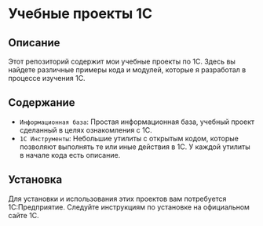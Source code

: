# Учебные проекты 1С

## Описание

Этот репозиторий содержит мои учебные проекты по 1С. Здесь вы найдете различные примеры кода и модулей, которые я разработал в процессе изучения 1С.

## Содержание

- `Информационная база`: Простая информационная база, учебный проект сделанный в целях ознакомления с 1С.
- `1С Инструменты`: Небольшие утилиты с открытым кодом, которые позволяют выполнять те или иные действия в 1С. У каждой утилиты в начале кода есть описание.

## Установка

Для установки и использования этих проектов вам потребуется 1С:Предприятие. 
Следуйте инструкциям по установке на официальном сайте 1С.
